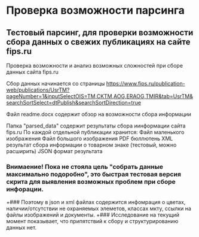 # Проверка возможности парсинга
## Тестовый парсинг, для проверки возможности сбора данных о свежих публикациях на сайте fips.ru

Проверка возможности и анализ возможных сложностей при сборе данных сайта fips.ru

Сбор данных начинается со страницы
https://www.fips.ru/publication-web/publications/UsrTM?pageNumber=1&inputSelectOIS=TM,CKTM,AOG,ERAOG,TMIR&tab=UsrTM&searchSortSelect=dtPublish&searchSortDirection=true

Файл readme.docx содержит обзор на возможности сбора информации 

Папка "parsed_data" содержит результаты сбора иинформации сайта fips.ru
По каждой отдельной публикации хранится:
Файл маленького изображения
Файл большого изображения
PDF бюллютень
XML результат сбора информации о товарном знаке (тестовый, можно расширить)
JSON формат результата

### Внимаение! Пока не стояла цель "собрать данные максимально подоробно", это быстрая тестовая версия скрита для выявления возможных проблем при сборе инфорации. 
+### Поэтому в  json и xml файлах содержится инфомрация о цветах, наличии/отсутствии не охраняемых элеметов, классах мкту, ссылки на файлы изображений и документы.
+### Исследование на текущий момент показывает, что припятствий к сбору и структурированию данных нет.